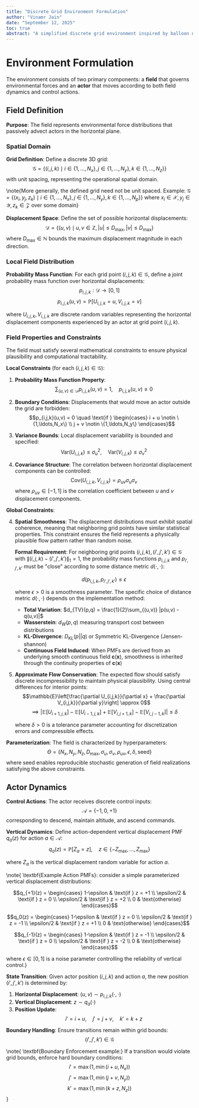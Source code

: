 ```yaml
---
title: "Discrete Grid Environment Formulation"
author: "Vinamr Jain"
date: "September 12, 2025"
toc: true
abstract: "A simplified discrete grid environment inspired by balloon navigation. The environment consists of a 3D grid with a spatially smooth stochastic wind field. Actors experience passive horizontal drift according to local wind distributions and controllable vertical movement. This formulation serves as a tractable abstraction for studying navigation and station-keeping policies under environmental uncertainty."
---
```

# Environment Formulation

The environment consists of two primary components: a **field** that governs environmental forces and an **actor** that moves according to both field dynamics and control actions.

## Field Definition

**Purpose**: The field represents environmental force distributions that passively advect actors in the horizontal plane. 

### Spatial Domain

**Grid Definition**: Define a discrete 3D grid:
$$\mathcal{G} = \{(i,j,k) \mid i \in \{1,\ldots,N_x\}, j \in \{1,\ldots,N_y\}, k \in \{1,\ldots,N_z\}\}$$
with unit spacing, representing the operational spatial domain.

\note{More generally, the defined grid need not be unit spaced.
Example: $\mathcal{G} = \{(x_i, y_j, z_k) \mid i \in \{1,...,N_x\}, j \in \{1,...,N_y\}, k \in \{1,...,N_p\}\}$ where $x_i \in \mathcal{X}, y_j \in \mathcal{Y}, z_k \in \mathcal{Z}$ over some domain}


**Displacement Space**: Define the set of possible horizontal displacements:
$$\mathcal{D} = \{(u,v) \mid u,v \in \mathbb{Z}, |u| \leq D_{\max}, |v| \leq D_{\max}\}$$
where $D_{\max} \in \mathbb{N}$ bounds the maximum displacement magnitude in each direction.

### Local Field Distribution

**Probability Mass Function**: For each grid point $(i,j,k) \in \mathcal{G}$, define a joint probability mass function over horizontal displacements:
$$p_{i,j,k}: \mathcal{D} \rightarrow [0,1]$$
$$p_{i,j,k}(u,v) = \mathbb{P}[U_{i,j,k} = u, V_{i,j,k} = v]$$

where $U_{i,j,k}, V_{i,j,k}$ are discrete random variables representing the horizontal displacement components experienced by an actor at grid point $(i,j,k)$.

### Field Properties and Constraints

The field must satisfy several mathematical constraints to ensure physical plausibility and computational tractability.

**Local Constraints** (for each $(i,j,k) \in \mathcal{G}$):

1. **Probability Mass Function Property**:
   $$\sum_{(u,v) \in \mathcal{D}} p_{i,j,k}(u,v) = 1, \quad p_{i,j,k}(u,v) \geq 0$$

2. **Boundary Conditions**: Displacements that would move an actor outside the grid are forbidden:
   $$p_{i,j,k}(u,v) = 0 \quad \text{if } \begin{cases}
   i + u \notin \{1,\ldots,N_x\} \\
   j + v \notin \{1,\ldots,N_y\}
   \end{cases}$$

3. **Variance Bounds**: Local displacement variability is bounded and specified:
   $$\text{Var}(U_{i,j,k}) \leq \sigma_u^2, \quad \text{Var}(V_{i,j,k}) \leq \sigma_v^2$$

4. **Covariance Structure**: The correlation between horizontal displacement components can be controlled:
   $$\text{Cov}(U_{i,j,k}, V_{i,j,k}) = \rho_{uv} \sigma_u \sigma_v$$
   where $\rho_{uv} \in [-1,1]$ is the correlation coefficient between $u$ and $v$ displacement components.

**Global Constraints**:

4. **Spatial Smoothness**: The displacement distributions must exhibit spatial coherence, meaning that neighboring grid points have similar statistical properties. This constraint ensures the field represents a physically plausible flow pattern rather than random noise.

   **Formal Requirement**: For neighboring grid points $(i,j,k), (i',j',k') \in \mathcal{G}$ with $\|(i,j,k) - (i',j',k')\|_1 = 1$, the probability mass functions $p_{i,j,k}$ and $p_{i',j',k'}$ must be "close" according to some distance metric $d(\cdot,\cdot)$:

   $$d(p_{i,j,k}, p_{i',j',k'}) \leq \epsilon$$

   where $\epsilon > 0$ is a smoothness parameter. The specific choice of distance metric $d(\cdot,\cdot)$ depends on the implementation method:
   - **Total Variation**: $d_{TV}(p,q) = \frac{1}{2}\sum_{(u,v)} |p(u,v) - q(u,v)|$
   - **Wasserstein**: $d_W(p,q)$ measuring transport cost between distributions
   - **KL-Divergence**: $D_{KL}(p||q)$ or Symmetric KL-Divergence (Jensen-shannon)
   - **Continuous Field Induced**: When PMFs are derived from an underlying smooth continuous field $\mathbf{c}(\mathbf{x})$, smoothness is inherited through the continuity properties of $\mathbf{c}(\mathbf{x})$

5. **Approximate Flow Conservation**: The expected flow should satisfy discrete incompressibility to maintain physical plausibility. Using central differences for interior points:
   $$\mathbb{E}\left[\frac{\partial U_{i,j,k}}{\partial x} + \frac{\partial V_{i,j,k}}{\partial y}\right] \approx 0$$
   $$\implies \left|\mathbb{E}[U_{i+1,j,k}] - \mathbb{E}[U_{i-1,j,k}] + \mathbb{E}[V_{i,j+1,k}] - \mathbb{E}[V_{i,j-1,k}]\right| \leq \delta$$

   where $\delta > 0$ is a tolerance parameter accounting for discretization errors and compressible effects.

**Parameterization**: The field is characterized by hyperparameters:
$$\Theta = \{N_x, N_y, N_z, D_{\max}, \sigma_u, \sigma_v, \rho_{uv},\epsilon, \delta, \text{seed}\}$$
where $\text{seed}$ enables reproducible stochastic generation of field realizations satisfying the above constraints.

<!-- Defined field should be ergodic? -->

## Actor Dynamics

**Control Actions**: The actor receives discrete control inputs:
$$\mathcal{A} = \{-1, 0, +1\}$$
corresponding to descend, maintain altitude, and ascend commands.

**Vertical Dynamics**: Define action-dependent vertical displacement PMF $q_a(z)$ for action $a \in \mathcal{A}$:
$$q_a(z) = \mathbb{P}[Z_a = z], \quad z \in \{-Z_{\max}, \ldots, Z_{\max}\}$$

where $Z_a$ is the vertical displacement random variable for action $a$.

\note{
\textbf{Example Action PMFs}: consider a simple parameterized vertical displacement distributions:

$$q_{+1}(z) = \begin{cases}
1-\epsilon & \text{if } z = +1 \\
\epsilon/2 & \text{if } z = 0 \\
\epsilon/2 & \text{if } z = +2 \\
0 & \text{otherwise}
\end{cases}$$

$$q_0(z) = \begin{cases}
1-\epsilon & \text{if } z = 0 \\
\epsilon/2 & \text{if } z = -1 \\
\epsilon/2 & \text{if } z = +1 \\
0 & \text{otherwise}
\end{cases}$$

$$q_{-1}(z) = \begin{cases}
1-\epsilon & \text{if } z = -1 \\
\epsilon/2 & \text{if } z = 0 \\
\epsilon/2 & \text{if } z = -2 \\
0 & \text{otherwise}
\end{cases}$$

where $\epsilon \in [0,1]$ is a noise parameter controlling the reliability of vertical control.}

**State Transition**: Given actor position $(i,j,k)$ and action $a$, the new position $(i',j',k')$ is determined by:
1. **Horizontal Displacement**: $(u,v) \sim p_{i,j,k}(\cdot,\cdot)$
2. **Vertical Displacement**: $z \sim q_a(\cdot)$
3. **Position Update**:
   $$i' = i + u, \quad j' = j + v, \quad k' = k + z$$

**Boundary Handling**: Ensure transitions remain within grid bounds:
$$(i',j',k') \in \mathcal{G}$$


\note{
\textbf{Boundary Enforcement example:} If a transition would violate grid bounds, enforce hard boundary conditions:
$$i' = \max(1, \min(i + u, N_x))$$
$$j' = \max(1, \min(j + v, N_y))$$
$$k' = \max(1, \min(k + z, N_z))$$
}


<!--
wind field Abstract class definition

reset
get_wind

wind field instantiations

wind vector abstract class

u, v

actor abstract class

actor_state (not needed)
- last action
- last reward
- last wind observation at point

actor_step{action, wind_vector}
 specify up or down pmf

arena interface if needed
gym environment

**Key considerations:**
1. For the horizontal displacement, in a continuous setting it can be interpolated using the new point and the old point (eg. newton interpolation)

END OF ORIGINAL ROUGH NOTES
-->